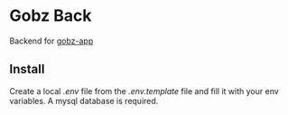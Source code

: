 # Gobz Back

Backend for [gobz-app](https://github.com/Poulpinou/gobz-app)

## Install
Create a local *.env* file from the *.env.template* file and fill it with your env variables. A mysql database is required.
